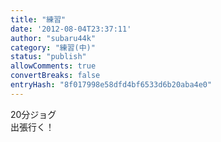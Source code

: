 ```yaml
---
title: "練習"
date: '2012-08-04T23:37:11'
author: "subaru44k"
category: "練習(中)"
status: "publish"
allowComments: true
convertBreaks: false
entryHash: "8f017998e58dfd4bf6533d6b20aba4e0"
---
```

20分ジョグ<br>
出張行く！
